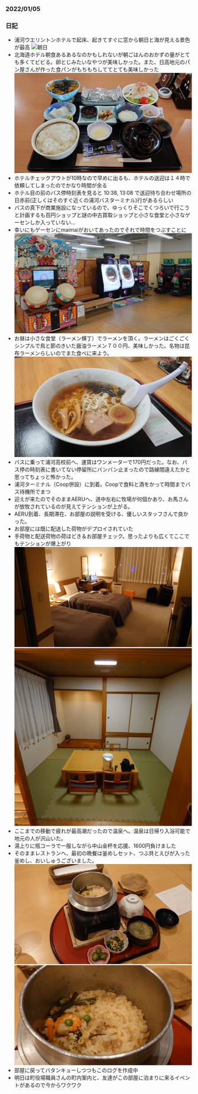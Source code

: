 ### 2022/01/05
### 日記
- 浦河ウエリントンホテルで起床、起きてすぐに窓から朝日と海が見える景色が最高 ![朝日](DSC06185.JPG)
- 北海道ホテル朝食あるあるなのかもしれないが朝ごはんのおかずの量がとても多くてビビる。卵とじみたいなやつが美味しかった。また、日高地元のパン屋さんが作った食パンがもちもちしててとても美味しかった ![朝ごはん](DSC_3669.JPG)
- ホテルチェックアウトが10時なので早めに出るも、ホテルの送迎は１４時で依頼してしまったのでかなり時間が余る
- ホテル目の前のバス停時刻表を見ると 10:38, 13:08 で送迎待ち合わせ場所の日赤前(正しくはそのすぐ近くの浦河バスターミナル)行があるらしい
- バスの真下が商業施設になっているので、ゆっくりそこでくつろいで行こうと計画するも百円ショップと謎の中古買取ショップと小さな食堂と小さなゲーセンしか入っていない…
- 幸いにもゲーセンにmaimaiがおいてあったのでそれで時間をつぶすことに ![maimai](DSC_3654.jpg)
- お昼は小さな食堂（ラーメン横丁）でラーメンを頂く。ラーメンはごくごくシンプルで鳥と節のきいた醤油ラーメン７００円、美味しかった。名物は昆布ラーメンらしいのでまた食べに来よう。 ![ラーメン](DSC_3671.JPG)
- バスに乗って浦河高校前へ、運賃はワンメーターで170円だった。なお、バス停の時刻表に書いてない停留所にバンバン止まったので路線間違えたかと思ってちょっと怖かった。
- 浦河ターミナル（Coop併設）に到着。Coopで食料と酒をかって時間までバス待機所でまつ
- 迎えが来たのでそのままAERUへ、道中左右に牧場が何個かあり、お馬さんが放牧されているのが見えてテンションが上がる。
- AERU到着、長期滞在、お部屋の説明を受ける、優しいスタッフさんで良かった。
- お部屋には既に配送した荷物がデプロイされていた
- 手荷物と配送荷物の荷ほどき＆お部屋チェック。思ったよりも広くてここでもテンションが爆上がり ![r1](DSC_3681.JPG) ![r2](DSC_3685.JPG)
- ここまでの移動で疲れが最高潮だったので温泉へ。温泉は日帰り入浴可能で地元の人が沢山いた。
- 湯上りに瓶コーラで一服しながら中山金杯を応援、1600円負けました
- そのままレストランへ、最初の晩餐は釜めしセット、つぶ貝とえびが入った釜めし、おいしゅうございました。 ![最初の晩餐1](DSC_3691.JPG) ![最初の晩餐2](DSC_3693.JPG)
- 部屋に戻ってバタンキューしつつもこのログを作成中
- 明日は町役場職員さんの町内案内と、友達がこの部屋に泊まりに来るイベントがあるので今からワクワク